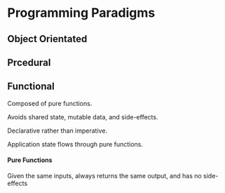# Programming Paradigms 

## Object Orientated

## Prcedural

## Functional

Composed of pure functions.

Avoids shared state, mutable data, and side-effects. 

Declarative rather than imperative. 

Application state flows through pure functions.

#### Pure Functions

Given the same inputs, always returns the same output, and has no side-effects

